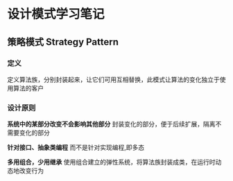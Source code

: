 # 设计模式学习笔记 

## 策略模式 Strategy Pattern

### 定义

定义算法族，分别封装起来，让它们可用互相替换，此模式让算法的变化独立于使用算法的客户

### 设计原则

**系统中的某部分改变不会影响其他部分** 封装变化的部分，便于后续扩展，隔离不需要变化的部分

**针对接口、抽象类编程** 而不是针对实现编程,即多态

**多用组合，少用继承** 使用组合建立的弹性系统，将算法族封装成类，在运行时动态地改变行为
